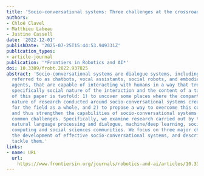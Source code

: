```yaml
---
title: 'Socio-conversational systems: Three challenges at the crossroads of fields'
authors:
- Chloé Clavel
- Matthieu Labeau
- Justine Cassell
date: '2022-12-01'
publishDate: '2025-07-25T15:44:53.949331Z'
publication_types:
- article-journal
publication: '*Frontiers in Robotics and AI*'
doi: 10.3389/frobt.2022.937825
abstract: 'Socio-conversational systems are dialogue systems, including what are sometimes
  referred to as chatbots, vocal assistants, social robots, and embodied conversational
  agents, that are capable of interacting with humans in a way that treats both the
  specifically social nature of the interaction and the content of a task. The aim
  of this paper is twofold: 1) to uncover some places where the compartmentalized
  nature of research conducted around socio-conversational systems creates problems
  for the field as a whole, and 2) to propose a way to overcome this compartmentalization
  and thus strengthen the capabilities of socio-conversational systems by defining
  common challenges. Specifically, we examine research carried out by the signal processing,
  natural language processing and dialogue, machine/deep learning, social/affective
  computing and social sciences communities. We focus on three major challenges for
  the development of effective socio-conversational systems, and describe ways to
  tackle them.'
links:
- name: URL
  url: 
    https://www.frontiersin.org/journals/robotics-and-ai/articles/10.3389/frobt.2022.937825/full
---
```

